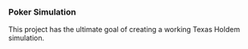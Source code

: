 ### Poker Simulation

This project has the ultimate goal of creating a working Texas Holdem 
simulation. 